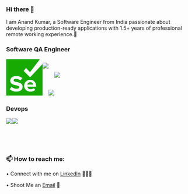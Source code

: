 ### Hi there 👋

I am Anand Kumar, a Software Engineer from India passionate about developing production-ready applications with 1.5+ years of professional remote working experience.🎯

### Software QA Engineer
<img src="https://raw.githubusercontent.com/github/explore/6c7084bb772f6fabaae377f5ae4a607594234ee6/topics/selenium/selenium.png" width="100" height="100" alt="selenium logo"><img src="https://camo.githubusercontent.com/dc38e4fd1687b889aab581dcb5ba64eca752806efc36a7a0bc450aa35cf5056c/68747470733a2f2f6d65646961312e67697068792e636f6d2f6d656469612f4b4171357734375239726d547576574f57612f67697068792e676966" height="90" data-canonical-src="https://media1.giphy.com/media/KAq5w47R9rmTuvWOWa/giphy.gif" style="max-width: 100%; display: inline-block;" data-target="animated-image.originalImage"><img src="https://camo.githubusercontent.com/2ef4f3e49b1b236e169cd1f574ac42eb16a2840c526e3055779b3a0f2cb9c9c1/68747470733a2f2f7777772e6564676963612e636f6d2f77702d636f6e74656e742f66696c65732f646a616e676f2d6c6f676f2d6269672e6a7067" height="80" data-canonical-src="https://www.edgica.com/wp-content/files/django-logo-big.jpg" style="max-width: 100%;"><img src="https://raw.githubusercontent.com/itsksaurabh/itsksaurabh/master/assets/cicd.gif" height="65" style="max-width: 100%; display: inline-block;" data-target="animated-image.originalImage">

### Devops
<img src="https://raw.githubusercontent.com/itsksaurabh/itsksaurabh/master/assets/do.gif" height="75" style="max-width: 100%; display: inline-block;" data-target="animated-image.originalImage"><img src="https://raw.githubusercontent.com/itsksaurabh/itsksaurabh/master/assets/aws.gif" height="75" style="max-width: 100%; display: inline-block;" data-target="animated-image.originalImage">


### 📫 How to reach me:
•	Connect with me on <a href="https://www.linkedin.com/in/anandkumar29/" rel="nofollow">LinkedIn</a> 👨🏻‍💻 

•	Shoot Me an <a href="mailto:anandsai700@gmail.com">Email</a> 💌

<!--
**AnandKumarU/AnandKumarU** is a ✨ _special_ ✨ repository because its `README.md` (this file) appears on your GitHub profile.

Here are some ideas to get you started:

- 🔭 I’m currently working on ...
- 🌱 I’m currently learning ...
- 👯 I’m looking to collaborate on ...
- 🤔 I’m looking for help with ...
- 💬 Ask me about ...
- 📫 How to reach me: ...

-->
